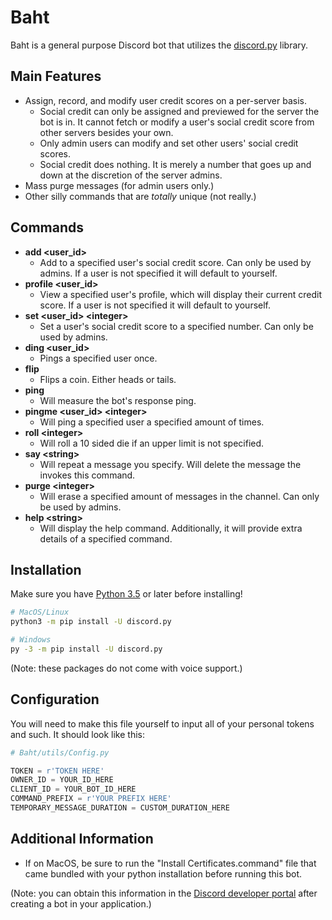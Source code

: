# Baht

Baht is a general purpose Discord bot that utilizes the [discord.py](https://github.com/Rapptz/discord.py) library.

## Main Features
- Assign, record, and modify user credit scores on a per-server basis.
	- Social credit can only be assigned and previewed for the server the bot is in. It cannot fetch or modify a user's social credit score from other servers besides your own.
	- Only admin users can modify and set other users' social credit scores.
	- Social credit does nothing. It is merely a number that goes up and down at the discretion of the server admins.
- Mass purge messages (for admin users only.)
- Other silly commands that are *totally* unique (not really.)

## Commands
- **add \<user_id\>**
	- Add to a specified user's social credit score. Can only be used by admins. If a user is not specified it will default to yourself.
- **profile \<user_id\>**
	- View a specified user's profile, which will display their current credit score. If a user is not specified it will default to yourself.
- **set \<user_id\> \<integer\>**
	- Set a user's social credit score to a specified number. Can only be used by admins.
- **ding \<user_id\>**
	- Pings a specified user once.
- **flip**
	- Flips a coin. Either heads or tails.
- **ping**
	- Will measure the bot's response ping.
- **pingme \<user_id\> \<integer\>**
	- Will ping a specified user a specified amount of times.
- **roll \<integer\>**
	- Will roll a 10 sided die if an upper limit is not specified.
- **say \<string\>**
	- Will repeat a message you specify. Will delete the message the invokes this command.
- **purge \<integer\>**
	- Will erase a specified amount of messages in the channel. Can only be used by admins.
- **help \<string\>**
	- Will display the help command. Additionally, it will provide extra details of a specified command.

## Installation

Make sure you have [Python 3.5](https://www.python.org) or later before installing!

```bash
# MacOS/Linux
python3 -m pip install -U discord.py

# Windows
py -3 -m pip install -U discord.py
```

(Note: these packages do not come with voice support.)

## Configuration

You will need to make this file yourself to input all of your personal tokens and such. It should look like this:
```python
# Baht/utils/Config.py

TOKEN = r'TOKEN HERE'
OWNER_ID = YOUR_ID_HERE
CLIENT_ID = YOUR_BOT_ID_HERE
COMMAND_PREFIX = r'YOUR PREFIX HERE'
TEMPORARY_MESSAGE_DURATION = CUSTOM_DURATION_HERE
```

## Additional Information

* If on MacOS, be sure to run the "Install Certificates.command" file that came bundled with your python installation before running this bot.

(Note: you can obtain this information in the [Discord developer portal](https://discordapp.com/developers/applications/) after creating a bot in your application.)
